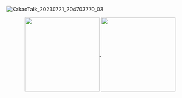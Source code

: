 ![KakaoTalk_20230721_204703770_03](https://github.com/Kong-E/Kong-E/assets/87259219/e93c1ffc-e9ff-47fe-9825-08acebe347fd)
<p align="center">
<a href="https://github.com/anuraghazra/github-readme-stats">
  <img height=200 align="center" src="https://github-readme-stats-delta-two-25.vercel.app/api?username=Kong-E&theme=graywhite&hide=stars" />
</a>
<a href="https://github.com/anuraghazra/convoychat">
  <img height=200 align="center" src="https://github-readme-stats-delta-two-25.vercel.app/api/top-langs?username=Kong-E&layout=compact&langs_count=8&card_width=320&theme=graywhite&hide=python,powershell" />
</a>
  </p>
<!--
**Kong-E/Kong-E** is a ✨ _special_ ✨ repository because its `README.md` (this file) appears on your GitHub profile.

Here are some ideas to get you started:

- 🔭 I’m currently working on ...
- 🌱 I’m currently learning ...
- 👯 I’m looking to collaborate on ...
- 🤔 I’m looking for help with ...
- 💬 Ask me about ...
- 📫 How to reach me: ...
- 😄 Pronouns: ...
- ⚡ Fun fact: ...
-->
